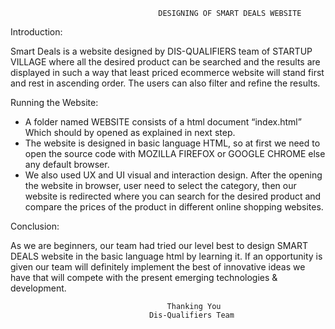                                      DESIGNING OF SMART DEALS WEBSITE
Introduction:

 Smart Deals is a website designed by DIS-QUALIFIERS team of STARTUP VILLAGE  where all the desired product  can be searched and the results are displayed in such a way that least priced ecommerce website will stand first and rest in ascending order. The users can also filter and refine the results.
 
Running the Website:
- A folder  named WEBSITE  consists of a html document  “index.html”
Which should by opened as explained in next step.
- The website is designed in basic language HTML, so at first we need to open the source code with MOZILLA FIREFOX or GOOGLE CHROME else any default browser. 
- We also used UX and UI visual and interaction design. After the opening the website in browser, user need to select the category, then  our website is redirected where you can search for the desired product and compare the prices of the product  in different  online shopping websites.

Conclusion:
  
  As we are beginners, our team had tried our level best to design SMART DEALS website in the basic language html by learning it. If an opportunity is given our team will definitely implement the best of innovative ideas we have that will compete with the present emerging technologies & development.

                                       Thanking You 
                                   Dis-Qualifiers Team
  
